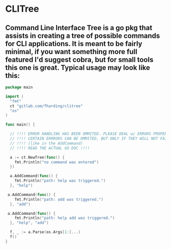 # CLITree
## Command Line Interface Tree is a go pkg that assists in creating a tree of possible commands for CLI applications. It is meant to be fairly minimal, if you want something more full featured I'd suggest cobra, but for small tools this one is great. Typical usage may look like this:

```go
package main

import (
  "fmt"
  ct "gitlab.com/fharding/clitree"
  "os"
)

func main() {

  // !!!! ERROR HANDLING HAS BEEN OMMITED. PLEASE DEAL w/ ERRORS PROPERLY !!!!
  // !!!! CERTAIN ERRRORS CAN BE OMMITED, BUT ONLY IF THEY WILL NOT FAIL  ....`
  // !!!! (like in the AddCommand)
  // !!!! READ THE ACTUAL GO DOC !!!!

  a := ct.NewTree(func() {
    fmt.Println("no command was entered")
  })

  a.AddCommand(func() {
    fmt.Println("path: help was triggered.")
  }, "help")

 a.AddCommand(func() {
    fmt.Println("path: add was triggered.")
  }, "add")

 a.AddCommand(func() {
    fmt.Println("path: help add was triggered.")
  }, "help", "add")

  f, _ := a.Parse(os.Args[1:]...)
  f()
}
```
